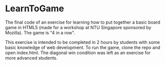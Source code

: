 LearnToGame
===============

The final code of an exercise for learning how to put together a basic board game in HTML5 (made for a workshop at NTU Singapore sponsored by Mozilla). The game is "4 in a row".

This exercise is intended to be completed in 2 hours by students with some basic knowledge of web development. To run the game, clone the repo and open index.html. The diagonal win condition was left as an exercise for more advanced students. 

